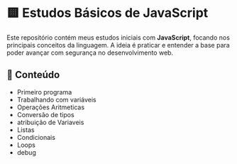 # 🟨 Estudos Básicos de JavaScript

Este repositório contém meus estudos iniciais com **JavaScript**, focando nos principais conceitos da linguagem. A ideia é praticar e entender a base para poder avançar com segurança no desenvolvimento web.

## 🧠 Conteúdo

- Primeiro programa 
- Trabalhando com variáveis
- Operações Aritmeticas 
- Conversão de tipos
- atribuição de Variaveis
- Listas
- Condicionais
- Loops
- debug 


